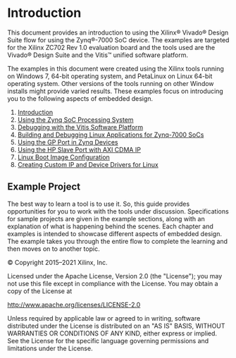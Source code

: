 # Introduction

This document provides an introduction to using the Xilinx&reg; Vivado&reg; Design Suite flow for using the Zynq&reg;-7000 SoC device. The examples are targeted for the Xilinx ZC702 Rev 1.0 evaluation board and the tools used are the Vivado&reg; Design Suite and the Vitis&trade; unified software platform.

The examples in this document were created using the Xilinx tools running on Windows 7, 64-bit operating system, and PetaLinux on Linux 64-bit operating system. Other versions of the tools running on other Window installs might provide varied results. These examples focus on introducing you to the following aspects of embedded design.

1. [Introduction](./1-introduction.md)
2. [Using the Zynq SoC Processing System](./2-using-zynq.md)
3. [Debugging with the Vitis Software Platform](./3-debugging-vitis.md)
4. [Building and Debugging Linux Applications for Zynq-7000 SoCs](./4-linux-for-zynq.md)
5. [Using the GP Port in Zynq Devices](./5-using-gp-port-zynq.md)
6. [Using the HP Slave Port with AXI CDMA IP](./6-using-hp-port.md)
7. [Linux Boot Image Configuration](./7-linux-booting-debug.md)
8. [Creating Custom IP and Device Drivers for Linux](./8-custom-ip-driver-linux.md)

## Example Project

The best way to learn a tool is to use it. So, this guide provides opportunities for you to work with the tools under discussion. Specifications for sample projects are given in the example sections, along with an explanation of what is happening behind the scenes. Each chapter and examples is intended to showcase different aspects of embedded design. The example takes you through the entire flow to complete the learning and then moves on to another topic.


© Copyright 2015–2021 Xilinx, Inc.

Licensed under the Apache License, Version 2.0 (the "License"); you may not use this file except in compliance with the License. You may obtain a copy of the License at

http://www.apache.org/licenses/LICENSE-2.0

Unless required by applicable law or agreed to in writing, software distributed under the License is distributed on an "AS IS" BASIS, WITHOUT WARRANTIES OR CONDITIONS OF ANY KIND, either express or implied. See the License for the specific language governing permissions and limitations under the License.
